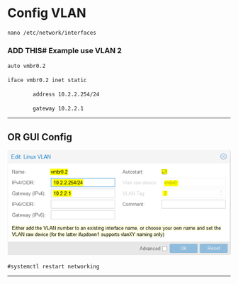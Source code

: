 # Config VLAN

```
nano /etc/network/interfaces
```

### ADD THIS#  Example use VLAN 2  
```
auto vmbr0.2

iface vmbr0.2 inet static

        address 10.2.2.254/24
        
        gateway 10.2.2.1
```


---------------------------------------------

## OR  GUI Config

<img src=3704490324.png/>

```
#systemctl restart networking
```
--------------------------------------------
